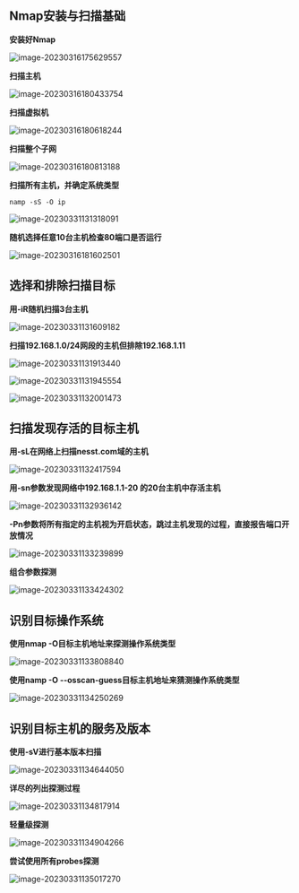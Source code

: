 ## Nmap安装与扫描基础

**安装好Nmap**

![image-20230316175629557](https://raw.githubusercontent.com/yzl-eng/blogImage/main/img/202401311910158.png)

**扫描主机**

![image-20230316180433754](https://raw.githubusercontent.com/yzl-eng/blogImage/main/img/202401311910159.png)

**扫描虚拟机**

![image-20230316180618244](https://raw.githubusercontent.com/yzl-eng/blogImage/main/img/202401311910160.png)

**扫描整个子网**

![image-20230316180813188](https://raw.githubusercontent.com/yzl-eng/blogImage/main/img/202401311910161.png)

**扫描所有主机，并确定系统类型**

`namp -sS -O ip`

![image-20230331131318091](https://raw.githubusercontent.com/yzl-eng/blogImage/main/img/202401311910162.png)

**随机选择任意10台主机检查80端口是否运行**

![image-20230316181602501](https://raw.githubusercontent.com/yzl-eng/blogImage/main/img/202401311910163.png)



## 选择和排除扫描目标



**用-iR随机扫描3台主机**

![image-20230331131609182](https://raw.githubusercontent.com/yzl-eng/blogImage/main/img/202401311910164.png)



**扫描192.168.1.0/24网段的主机但排除192.168.1.11**

![image-20230331131913440](https://raw.githubusercontent.com/yzl-eng/blogImage/main/img/202401311910165.png)

![image-20230331131945554](https://raw.githubusercontent.com/yzl-eng/blogImage/main/img/202401311910167.png)

![image-20230331132001473](https://raw.githubusercontent.com/yzl-eng/blogImage/main/img/202401311910168.png)





## 扫描发现存活的目标主机



**用-sL在网络上扫描nesst.com域的主机**

![image-20230331132417594](https://raw.githubusercontent.com/yzl-eng/blogImage/main/img/202401311910169.png)



**用-sn参数发现网络中192.168.1.1-20 的20台主机中存活主机**

![image-20230331132936142](https://raw.githubusercontent.com/yzl-eng/blogImage/main/img/202401311910170.png)



**-Pn参数将所有指定的主机视为开启状态，跳过主机发现的过程，直接报告端口开放情况**

![image-20230331133239899](https://raw.githubusercontent.com/yzl-eng/blogImage/main/img/202401311910171.png)



**组合参数探测**

![image-20230331133424302](https://raw.githubusercontent.com/yzl-eng/blogImage/main/img/202401311910172.png)



## 识别目标操作系统

**使用nmap -O目标主机地址来探测操作系统类型**

![image-20230331133808840](https://raw.githubusercontent.com/yzl-eng/blogImage/main/img/202401311910173.png)

**使用namp -O --osscan-guess目标主机地址来猜测操作系统类型**

![image-20230331134250269](https://raw.githubusercontent.com/yzl-eng/blogImage/main/img/202401311910174.png)



## 识别目标主机的服务及版本

**使用-sV进行基本版本扫描**

![image-20230331134644050](https://raw.githubusercontent.com/yzl-eng/blogImage/main/img/202401311910175.png)



**详尽的列出探测过程**

![image-20230331134817914](https://raw.githubusercontent.com/yzl-eng/blogImage/main/img/202401311910176.png)



**轻量级探测**

![image-20230331134904266](https://raw.githubusercontent.com/yzl-eng/blogImage/main/img/202401311910177.png)



**尝试使用所有probes探测**

![image-20230331135017270](https://raw.githubusercontent.com/yzl-eng/blogImage/main/img/202401311910178.png)